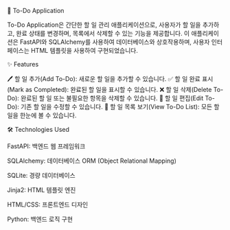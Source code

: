 📝 To-Do Application

To-Do Application은 간단한 할 일 관리 애플리케이션으로, 사용자가 할 일을 추가하고, 완료 상태를 변경하며, 목록에서 삭제할 수 있는 기능을 제공합니다. 이 애플리케이션은 FastAPI와 SQLAlchemy를 사용하여 데이터베이스와 상호작용하며, 사용자 인터페이스는 HTML 템플릿을 사용하여 구현되었습니다.

✨ Features

🖊️ 할 일 추가(Add To-Do): 새로운 할 일을 추가할 수 있습니다.
✅ 할 일 완료 표시(Mark as Completed): 완료된 할 일을 표시할 수 있습니다.
❌ 할 일 삭제(Delete To-Do): 완료된 할 일 또는 불필요한 항목을 삭제할 수 있습니다.
📝 할 일 편집(Edit To-Do): 기존 할 일을 수정할 수 있습니다.
📄 할 일 목록 보기(View To-Do List): 모든 할 일을 한눈에 볼 수 있습니다.

🛠️ Technologies Used

FastAPI: 백엔드 웹 프레임워크

SQLAlchemy: 데이터베이스 ORM (Object Relational Mapping)

SQLite: 경량 데이터베이스

Jinja2: HTML 템플릿 엔진

HTML/CSS: 프론트엔드 디자인

Python: 백엔드 로직 구현
